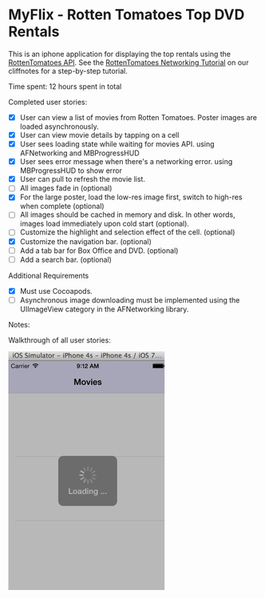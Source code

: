 # MyFlix - Rotten Tomatoes Top DVD Rentals

This is an iphone application for displaying the top rentals using the [RottenTomatoes API](http://www.rottentomatoes.com/). See the [RottenTomatoes Networking Tutorial](http://guides.thecodepath.com/android/RottenTomatoes-Networking-Tutorial) on our cliffnotes for a step-by-step tutorial.

Time spent: 12 hours spent in total

Completed user stories:

 * [x] User can view a list of movies from Rotten Tomatoes. Poster images are loaded asynchronously.
 * [x] User can view movie details by tapping on a cell
 * [x] User sees loading state while waiting for movies API. using AFNetworking and MBProgressHUD 
 * [x] User sees error message when there's a networking error. using MBProgressHUD to show error
 * [x] User can pull to refresh the movie list.
 * [ ] All images fade in (optional)
 * [x] For the large poster, load the low-res image first, switch to high-res when complete (optional)
 * [ ] All images should be cached in memory and disk. In other words, images load immediately upon cold start (optional).
 * [ ] Customize the highlight and selection effect of the cell. (optional)
 * [x] Customize the navigation bar. (optional)
 * [ ] Add a tab bar for Box Office and DVD. (optional)
 * [ ] Add a search bar. (optional)
 
Additional Requirements

 * [x] Must use Cocoapods.
 * [ ] Asynchronous image downloading must be implemented using the UIImageView category in the AFNetworking library.
 
Notes: 



Walkthrough of all user stories:

![Video Walkthrough](anim_rotten_tomatoes.gif)
